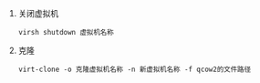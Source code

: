 1. 关闭虚拟机

   ```
   virsh shutdown 虚拟机名称
   ```

2. 克隆

   ```
   virt-clone -o 克隆虚拟机名称 -n 新虚拟机名称 -f qcow2的文件路径
   ```

